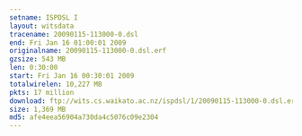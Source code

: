 ```yaml
---
setname: ISPDSL I
layout: witsdata
tracename: 20090115-113000-0.dsl
end: Fri Jan 16 01:00:01 2009
originalname: 20090115-113000-0.dsl.erf
gzsize: 543 MB
len: 0:30:00
start: Fri Jan 16 00:30:01 2009
totalwirelen: 10,227 MB
pkts: 17 million
download: ftp://wits.cs.waikato.ac.nz/ispdsl/1/20090115-113000-0.dsl.erf.gz
size: 1,369 MB
md5: afe4eea56904a730da4c5076c09e2304
---
```

